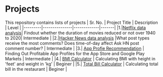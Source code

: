 # Projects
This repository contains lists of projects 
| Sr. No. | Project Title | Description | Level |
|---------|---------------|-------------|-------|
|1.|[Netflix data analysis](https://github.com/AlpeshGo/Projects/blob/main/DataCamp%20Projects/Netflix%20Data%20Analysis/notebook.ipynb)| Findout whether the duration of movies reduced or not over 1940 to 2020| Intermediate |
|2.|[Hacker News data analysis](https://github.com/AlpeshGo/Projects/tree/main/DataQuest%20Projects/Exploring%20Hacker%20News%20Data) |What post types receive the most comments? Does time-of-day affect Ask HN post comment number? | Intermediate | 
|3.| [App Profie Recommendation](https://github.com/AlpeshGo/Projects/tree/main/DataQuest%20Projects/App%20Profie%20Recommendation) | Finding Out Profitable App Profiles for the App Store and Google Play Markets | Intermediate | 
|4.| [BMI Calculator](https://github.com/AlpeshGo/Projects/blob/main/BMI%20Calculator.ipynb) | Calculating BMI with height in 'feet' and weight in 'kg' | Beginer |
|5.| [Total Bill Calculator](https://github.com/AlpeshGo/Projects/blob/main/Bill%20Calculator.ipynb) | Calculating total bill in the restaurant | Beginer |
